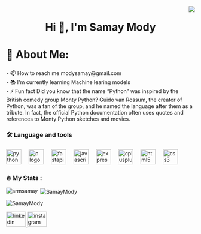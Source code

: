 <img align="right" height="" src="https://camo.githubusercontent.com/62da68eb62b1e5f175f7d1f0191dd89a653d7908feb22d37d4a0ab07365d6791/68747470733a2f2f6d656469612e67697068792e636f6d2f6d656469612f4d3967624264396e6244724f5475314d71782f67697068792e676966"  />

###

<div align="center">
</div>

###

<h1 align="center">Hi 👋, I'm Samay Mody</h1>

###

<h1 align="left">💫 About Me:</h1>

###

<p align="left">- 📫 How to reach me modysamay@gmail.com<br>- 📚 I'm currently learning Machine learing models<br>- ⚡ Fun fact Did you know that the name “Python” was inspired by the British comedy group Monty Python? Guido van Rossum, the creator of Python, was a fan of the group, and he named the language after them as a tribute. In fact, the official Python documentation often uses quotes and references to Monty Python sketches and movies.</p>

###

<h3 align="left">🛠 Language and tools</h3>

###

<div align="left">
  <img src="https://cdn.jsdelivr.net/gh/devicons/devicon/icons/python/python-original.svg" height="40" alt="python logo"  />
  <img width="12" />
  <img src="https://cdn.jsdelivr.net/gh/devicons/devicon/icons/c/c-original.svg" height="40" alt="c logo"  />
  <img width="12" />
  <img src="https://cdn.jsdelivr.net/gh/devicons/devicon/icons/fastapi/fastapi-original.svg" height="40" alt="fastapi logo"  />
  <img width="12" />
  <img src="https://cdn.jsdelivr.net/gh/devicons/devicon/icons/javascript/javascript-original.svg" height="40" alt="javascript logo"  />
  <img width="12" />
  <img src="https://cdn.jsdelivr.net/gh/devicons/devicon/icons/express/express-original.svg" height="40" alt="express logo"  />
  <img width="12" />
  <img src="https://cdn.jsdelivr.net/gh/devicons/devicon/icons/cplusplus/cplusplus-original.svg" height="40" alt="cplusplus logo"  />
  <img width="12" />
  <img src="https://cdn.jsdelivr.net/gh/devicons/devicon/icons/html5/html5-original.svg" height="40" alt="html5 logo"  />
  <img width="12" />
  <img src="https://cdn.jsdelivr.net/gh/devicons/devicon/icons/css3/css3-original.svg" height="40" alt="css3 logo"  />
</div>

###

<h3 align="left">🔥   My Stats :</h3>

<p><img align="left" src="https://github-readme-stats.vercel.app/api/top-langs?username=SamayMody&show_icons=true&locale=en&layout=compact" alt="srmsamay" /></p>

<p>&nbsp;<img align="center" src="https://github-readme-stats.vercel.app/api?username=SamayMody&show_icons=true&locale=en" alt="SamayMody" /></p>

<p><img align="center" src="https://github-readme-streak-stats.herokuapp.com/?user=SamayMody&" alt="SamayMody" /></p>


<div align="left">
  <a href="https://www.linkedin.com/in/samay-mody33" target="_blank">
    <img src="https://raw.githubusercontent.com/maurodesouza/profile-readme-generator/master/src/assets/icons/social/linkedin/default.svg" width="52" height="40" alt="linkedin logo"  />
  </a>
  <a href="instagram.com/samaymody" target="_blank">
    <img src="https://raw.githubusercontent.com/maurodesouza/profile-readme-generator/master/src/assets/icons/social/instagram/default.svg" width="52" height="40" alt="instagram logo"  />
  </a>
</div>

###
